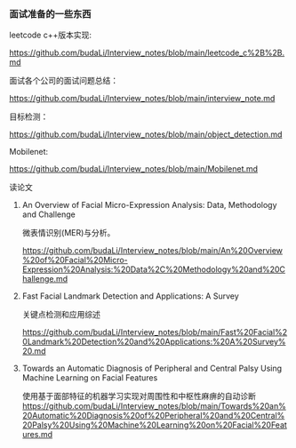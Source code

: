 ### 面试准备的一些东西

leetcode c++版本实现: 

https://github.com/budaLi/Interview_notes/blob/main/leetcode_c%2B%2B.md

面试各个公司的面试问题总结：

https://github.com/budaLi/Interview_notes/blob/main/interview_note.md

目标检测：

https://github.com/budaLi/Interview_notes/blob/main/object_detection.md

Mobilenet:

https://github.com/budaLi/Interview_notes/blob/main/Mobilenet.md
    

读论文
1. An Overview of Facial Micro-Expression Analysis: Data, Methodology and Challenge

    微表情识别(MER)与分析。

    https://github.com/budaLi/Interview_notes/blob/main/An%20Overview%20of%20Facial%20Micro-Expression%20Analysis:%20Data%2C%20Methodology%20and%20Challenge.md

2. Fast Facial Landmark Detection and Applications: A Survey 

    关键点检测和应用综述

    https://github.com/budaLi/Interview_notes/blob/main/Fast%20Facial%20Landmark%20Detection%20and%20Applications:%20A%20Survey%20.md


3. Towards an Automatic Diagnosis of Peripheral and Central Palsy Using Machine Learning on Facial Features

    使用基于面部特征的机器学习实现对周围性和中枢性麻痹的自动诊断
                                    https://github.com/budaLi/Interview_notes/blob/main/Towards%20an%20Automatic%20Diagnosis%20of%20Peripheral%20and%20Central%20Palsy%20Using%20Machine%20Learning%20on%20Facial%20Features.md
